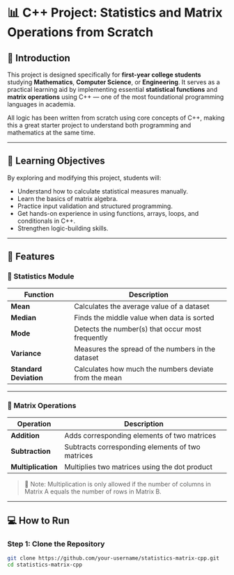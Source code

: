 # 📊 C++ Project: Statistics and Matrix Operations from Scratch

## 📘 Introduction

This project is designed specifically for **first-year college students** studying **Mathematics**, **Computer Science**, or **Engineering**. It serves as a practical learning aid by implementing essential **statistical functions** and **matrix operations** using C++ — one of the most foundational programming languages in academia.

All logic has been written from scratch using core concepts of C++, making this a great starter project to understand both programming and mathematics at the same time.


---

## 🧠 Learning Objectives

By exploring and modifying this project, students will:

- Understand how to calculate statistical measures manually.
- Learn the basics of matrix algebra.
- Practice input validation and structured programming.
- Get hands-on experience in using functions, arrays, loops, and conditionals in C++.
- Strengthen logic-building skills.

---

## 🎯 Features

### 🔢 Statistics Module
| Function             | Description                                                                 |
|----------------------|-----------------------------------------------------------------------------|
| **Mean**             | Calculates the average value of a dataset                                  |
| **Median**           | Finds the middle value when data is sorted                                 |
| **Mode**             | Detects the number(s) that occur most frequently                           |
| **Variance**         | Measures the spread of the numbers in the dataset                          |
| **Standard Deviation** | Calculates how much the numbers deviate from the mean                    |

---

### 🧮 Matrix Operations
| Operation             | Description                                                             |
|-----------------------|-------------------------------------------------------------------------|
| **Addition**          | Adds corresponding elements of two matrices                             |
| **Subtraction**       | Subtracts corresponding elements of two matrices                        |
| **Multiplication**    | Multiplies two matrices using the dot product                           |

> 🔺 Note: Multiplication is only allowed if the number of columns in Matrix A equals the number of rows in Matrix B.

---

## 💻 How to Run

### Step 1: Clone the Repository

```bash
git clone https://github.com/your-username/statistics-matrix-cpp.git
cd statistics-matrix-cpp
